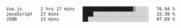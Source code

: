 <!--START_SECTION:waka-->
```text
Vue.js       2 hrs 17 mins   ███████████████████▒░░░░░   76.94 % 
JavaScript   27 mins         ████░░░░░░░░░░░░░░░░░░░░░   15.38 % 
JSON         13 mins         ██░░░░░░░░░░░░░░░░░░░░░░░   07.69 % 
```
<!--END_SECTION:waka-->
